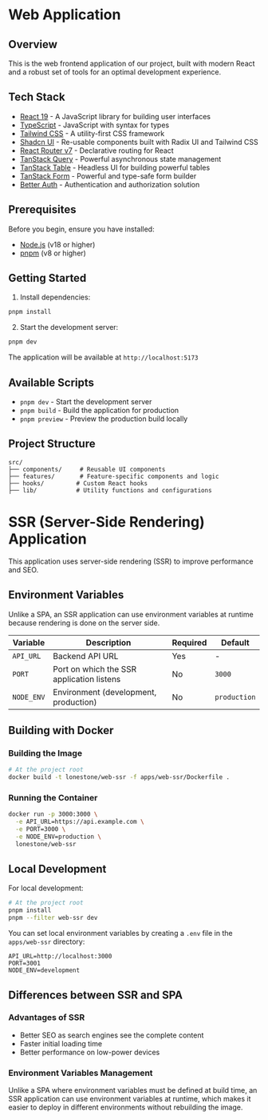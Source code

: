 # Web Application

## Overview

This is the web frontend application of our project, built with modern React and a robust set of tools for an optimal development experience.

## Tech Stack

- [React 19](https://react.dev/) - A JavaScript library for building user interfaces
- [TypeScript](https://www.typescriptlang.org/) - JavaScript with syntax for types
- [Tailwind CSS](https://tailwindcss.com/) - A utility-first CSS framework
- [Shadcn UI](https://ui.shadcn.com/) - Re-usable components built with Radix UI and Tailwind CSS
- [React Router v7](https://reactrouter.com/) - Declarative routing for React
- [TanStack Query](https://tanstack.com/query/latest) - Powerful asynchronous state management
- [TanStack Table](https://tanstack.com/table/latest) - Headless UI for building powerful tables
- [TanStack Form](https://tanstack.com/form/latest) - Powerful and type-safe form builder
- [Better Auth](https://github.com/better-auth-io/better-auth) - Authentication and authorization solution

## Prerequisites

Before you begin, ensure you have installed:
- [Node.js](https://nodejs.org/) (v18 or higher)
- [pnpm](https://pnpm.io/) (v8 or higher)

## Getting Started

1. Install dependencies:
```bash
pnpm install
```

2. Start the development server:
```bash
pnpm dev
```

The application will be available at `http://localhost:5173`

## Available Scripts

- `pnpm dev` - Start the development server
- `pnpm build` - Build the application for production
- `pnpm preview` - Preview the production build locally

## Project Structure

```
src/
├── components/     # Reusable UI components
├── features/       # Feature-specific components and logic
├── hooks/         # Custom React hooks
├── lib/           # Utility functions and configurations
```

# SSR (Server-Side Rendering) Application

This application uses server-side rendering (SSR) to improve performance and SEO.

## Environment Variables

Unlike a SPA, an SSR application can use environment variables at runtime because rendering is done on the server side.

| Variable | Description | Required | Default |
|----------|-------------|----------|---------|
| `API_URL` | Backend API URL | Yes | - |
| `PORT` | Port on which the SSR application listens | No | `3000` |
| `NODE_ENV` | Environment (development, production) | No | `production` |

## Building with Docker

### Building the Image

```bash
# At the project root
docker build -t lonestone/web-ssr -f apps/web-ssr/Dockerfile .
```

### Running the Container

```bash
docker run -p 3000:3000 \
  -e API_URL=https://api.example.com \
  -e PORT=3000 \
  -e NODE_ENV=production \
  lonestone/web-ssr
```

## Local Development

For local development:

```bash
# At the project root
pnpm install
pnpm --filter web-ssr dev
```

You can set local environment variables by creating a `.env` file in the `apps/web-ssr` directory:

```
API_URL=http://localhost:3000
PORT=3001
NODE_ENV=development
```

## Differences between SSR and SPA

### Advantages of SSR

- Better SEO as search engines see the complete content
- Faster initial loading time
- Better performance on low-power devices

### Environment Variables Management

Unlike a SPA where environment variables must be defined at build time, an SSR application can use environment variables at runtime, which makes it easier to deploy in different environments without rebuilding the image.
